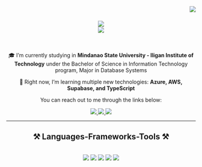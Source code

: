 <img align="right" src="https://visitor-badge.laobi.icu/badge?page_id=Rikuron.Rikuron" />

<h1 align="center">
        <img src="https://readme-typing-svg.herokuapp.com/?font=Righteous&size=35&center=true&vCenter=true&width=500&height=70&duration=2000&pause=1000000&lines=Hi+There!+👋+I'm+Josh+Eugenio,;" />
    <br />
    <img src="https://readme-typing-svg.herokuapp.com/?font=Righteous&size=35&center=true&vCenter=true&width=500&height=70&duration=4000&pause=1500&lines=a+Fullstack+Developer!;+an+aspiring+AI/ML+Specialist!;+an+aspiring+Game+Developer!;+an+aspiring+Cloud+Engineer;+a+Quantum+Computing+Enthusiast!;" />
</h1>

<br/>

<div align="center">
 
 🎓 I’m currently studying in **Mindanao State University - Iligan Institute of Technology** under the Bachelor of Science in Information Technology program, Major in Database Systems
 
 🌱 Right now, I’m learning multiple new technologies: **Azure, AWS, Supabase, and TypeScript**

You can reach out to me through the links below:

 </div>
 
<div align="center"> 
  <a href="mailto:josheugenio65@gmail.com">
    <img src="https://img.shields.io/badge/Gmail-333333?style=for-the-badge&logo=gmail&logoColor=red" />
  </a>
  <a href="https://www.linkedin.com/in/josh-eugenio-43148332b/" target="_blank">
    <img src="https://img.shields.io/badge/LinkedIn-0077B5?style=for-the-badge&logo=LinkedIn&logoColor=white" target="_blank" />
  </a>
  <a href="https://rikuron.github.io/Web-Portfolio/" target="_blank">
     <img src="https://img.shields.io/badge/Portfolio-FF5722?style=for-the-badge&logo=todoist&logoColor=white" target="_blank" />
  </a>
</div>

 <hr/>
 
<h2 align="center">⚒️ Languages-Frameworks-Tools ⚒️</h2>
<br/>
<div align="center">
    <img id="web-dev" src="https://skillicons.dev/icons?i=html,css,js,react,ts,nodejs,php,express,jquery,npm,pnpm,postman,tailwind,vite,nextjs" />
    <img id="programming" src="https://skillicons.dev/icons?i=java,py,dart,flutter" />
    <img id="database-and-data-analysis" src="https://skillicons.dev/icons?i=mysql,redis,mongodb,r,sklearn" />
    <img id="other-tools" src="https://skillicons.dev/icons?i=bash,figma,gcp,git,md,notion,ps,svg,vercel,vscode,idea,pycharm,androidstudio,windows,ubuntu" />
    <img id="socials" src="https://skillicons.dev/icons?i=discord,github,gmail,instagram,linkedin,stackoverflow" />
</div>

